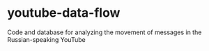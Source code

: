 # youtube-data-flow
Code and database for analyzing the movement of messages in the Russian-speaking YouTube
